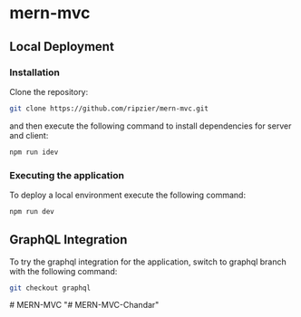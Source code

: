 # mern-mvc

## Local Deployment

### Installation

Clone the repository:

```bash
git clone https://github.com/ripzier/mern-mvc.git
```

and then execute the following command to install dependencies for server and client:

```bash
npm run idev
```

### Executing the application

To deploy a local environment execute the following command:

```bash
npm run dev
```

## GraphQL Integration

To try the graphql integration for the application, switch to graphql branch with the following command:

```bash
git checkout graphql
```
#   M E R N - M V C  
 "# MERN-MVC-Chandar" 
